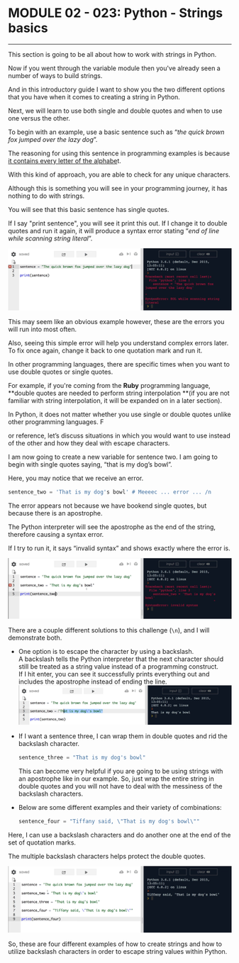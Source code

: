 # MODULE 02 - 023: Python - Strings basics

***

This section is going to be all about how to work with strings in Python.   

Now if you went through the variable module then you've already seen a number of ways to build strings.  

 And in this introductory guide I want to show you the two different options that you have when it comes to creating a string in Python.  

Next, we will learn to use both single and double quotes and when to use one versus the other.   

To begin with an example, use a basic sentence such as “*the quick brown fox jumped over the lazy dog*”.   

The reasoning for using this sentence in programming examples is because <u>it contains 
every letter of the alphabe</u>t.   

With this kind of approach, you are able to check for any unique characters.  

 Although this is something you will see in your programming journey, it has nothing to do with strings.

You will see that this basic sentence has single quotes.   

If I say "print sentence", you will see it print this out. If I change it to double quotes and run it again, it will produce a syntax error stating “*end of line while scanning string literal*”.

![IMG](./02-023_IMG1.png)

This may seem like an obvious example however, these are the errors you will run into most often.   

Also, seeing this simple error will help you understand complex errors later. To fix once again, change it back to one quotation mark and run it.

In other programming languages, there are specific times when you want to use double quotes or single quotes.  

For example, if you're coming from the **Ruby** programming language, **double quotes are needed to perform string interpolation **(if you are not familiar with string 
interpolation, it will be expanded on in a later section).  

In Python, it does not matter whether you use single or double quotes unlike other 
programming languages. F  

or reference, let’s discuss situations in which you would want to use instead of the other and how they deal with escape characters.

I am now going to create a new variable for sentence two. I am going 
to begin with single quotes saying, “that is my dog’s bowl”.

Here, you may notice that we receive an error.

```python
sentence_two = 'That is my dog's bowl' # Meeeec ... error ... /n
```

The error appears not because we have bookend single quotes, but because
 there is an apostrophe. 

The Python interpreter will see the apostrophe as the end of the string, therefore causing a syntax error. 

If I try to run it, it says “invalid syntax” and shows exactly where the error is.

![IMG](./02-023_IMG3.png)

There are a couple different solutions to this challenge (`\n`), and I will demonstrate both. 

* One option is to escape the character by using a backslash.  
  A backslash tells the Python interpreter that the next character should still be treated as a string value instead of a programming construct.  
  If I hit enter, you can see it successfully prints everything out and includes the apostrophe instead of ending the line.  
  ![IMG](./02-023_IMG4.png)

* If I want a sentence three, I can wrap them in double quotes and rid the backslash character.  
  
  ```python
  sentence_three = "That is my dog's bowl"
  ```
  
  This can become very helpful if you are going to be using strings with an apostrophe like in our example. So, just wrap the entire string in double quotes and you will not have to deal with the messiness of the backslash characters.

* Below are some different examples and their variety of combinations:  
  
  ```python
  sentence_four = "Tiffany said, \"That is my dog's bowl\""
  ```

Here, I can use a backslash characters and do another one at the end of the set of quotation marks.   

The multiple backslash characters helps protect the double quotes.

![IMG](./02-023_IMG5.png)

So, these are four different examples of how to create strings and how to utilize backslash characters in order to escape string values within Python.


